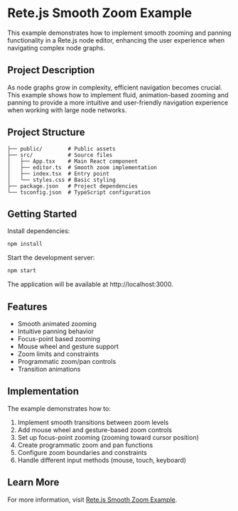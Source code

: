 # Rete.js Smooth Zoom Example

This example demonstrates how to implement smooth zooming and panning functionality in a Rete.js node editor, enhancing the user experience when navigating complex node graphs.

## Project Description

As node graphs grow in complexity, efficient navigation becomes crucial. This example shows how to implement fluid, animation-based zooming and panning to provide a more intuitive and user-friendly navigation experience when working with large node networks.

## Project Structure

```
├── public/        # Public assets
├── src/           # Source files
│   ├── App.tsx    # Main React component
│   ├── editor.ts  # Smooth zoom implementation
│   ├── index.tsx  # Entry point
│   └── styles.css # Basic styling
├── package.json   # Project dependencies
└── tsconfig.json  # TypeScript configuration
```

## Getting Started

Install dependencies:

```bash
npm install
```

Start the development server:

```bash
npm start
```

The application will be available at http://localhost:3000.

## Features

- Smooth animated zooming
- Intuitive panning behavior
- Focus-point based zooming
- Mouse wheel and gesture support
- Zoom limits and constraints
- Programmatic zoom/pan controls
- Transition animations

## Implementation

The example demonstrates how to:

1. Implement smooth transitions between zoom levels
2. Add mouse wheel and gesture-based zoom controls
3. Set up focus-point zooming (zooming toward cursor position)
4. Create programmatic zoom and pan functions
5. Configure zoom boundaries and constraints
6. Handle different input methods (mouse, touch, keyboard)

## Learn More

For more information, visit [Rete.js Smooth Zoom Example](https://retejs.org/examples/smooth-zoom). 
